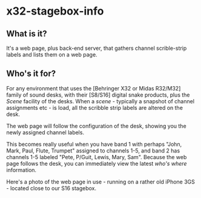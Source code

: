 # x32-stagebox-info

## What is it?

It's a web page, plus back-end server, that gathers channel scrible-strip labels and lists them on a web page.

## Who's it for?

For any environment that uses the [Behringer X32 or Midas R32/M32] family of sound desks, with their [S8/S16] digital snake products, plus the _Scene_ facility of the desks. When a _scene_ - typically a snapshot of channel assignments etc - is load, all the scribble strip labels are altered on the desk.

The web page will follow the configuration of the desk, showing you the newly assigned channel labels.

This becomes really useful when you have band 1 with perhaps "John, Mark, Paul, Flute, Trumpet" assigned to channels 1-5, and band 2 has channels 1-5 labeled "Pete, P/Guit, Lewis, Mary, Sam". Because the web page follows the desk, you can immediately view the latest _who's where_ information.

Here's a photo of the web page in use - running on a rather old iPhone 3GS - located close to our S16 stagebox.
